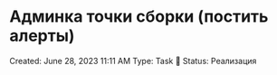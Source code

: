 # Админка точки сборки (постить алерты)

Created: June 28, 2023 11:11 AM
Type: Task 🔨
Status: Реализация